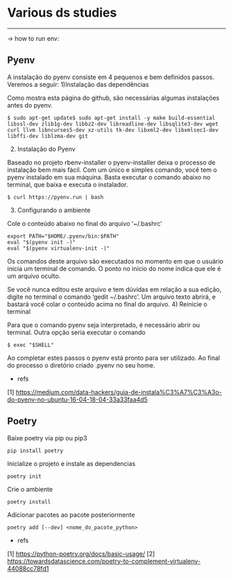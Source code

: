 # Various ds studies

---

-> how to run env:

## Pyenv

A instalação do pyenv consiste em 4 pequenos e bem definidos passos. Veremos a seguir:
1)Instalação das dependências

Como mostra esta página do github, são necessárias algumas instalações antes do pyenv.

    $ sudo apt-get update$ sudo apt-get install -y make build-essential libssl-dev zlib1g-dev libbz2-dev libreadline-dev libsqlite3-dev wget curl llvm libncurses5-dev xz-utils tk-dev libxml2-dev libxmlsec1-dev libffi-dev liblzma-dev git

2) Instalação do Pyenv

Baseado no projeto rbenv-installer o pyenv-installer deixa o processo de instalação bem mais fácil. Com um único e simples comando, você tem o pyenv instalado em sua máquina. Basta executar o comando abaixo no terminal, que baixa e executa o instalador.

    $ curl https://pyenv.run | bash

3) Configurando o ambiente

Cole o conteúdo abaixo no final do arquivo ‘~/.bashrc’

    export PATH="$HOME/.pyenv/bin:$PATH"
    eval "$(pyenv init -)"
    eval "$(pyenv virtualenv-init -)"

Os comandos deste arquivo são executados no momento em que o usuário inicia um terminal de comando. O ponto no início do nome indica que ele é um arquivo oculto.

Se você nunca editou este arquivo e tem dúvidas em relação a sua edição, digite no terminal o comando ‘gedit ~/.bashrc’. Um arquivo texto abrirá, e bastará você colar o conteúdo acima no final do arquivo.
4) Reinicie o terminal

Para que o comando pyenv seja interpretado, é necessário abrir ou terminal. Outra opção seria executar o comando

    $ exec "$SHELL"

Ao completar estes passos o pyenv está pronto para ser utilizado. Ao final do processo o diretório criado .pyenv no seu home.


-  refs

[1] https://medium.com/data-hackers/guia-de-instala%C3%A7%C3%A3o-do-pyenv-no-ubuntu-16-04-18-04-33a33faa4d5

## Poetry

Baixe poetry via pip ou pip3
    
    pip install poetry
    
Inicialize o projeto e instale as dependencias
    
    poetry init
    
Crie o ambiente

    poetry install
    
Adicionar pacotes ao pacote posteriormente
    
    poetry add [--dev] <nome_do_pacote_python>
    
    
-  refs

[1] https://python-poetry.org/docs/basic-usage/
[2] https://towardsdatascience.com/poetry-to-complement-virtualenv-44088cc78fd1

